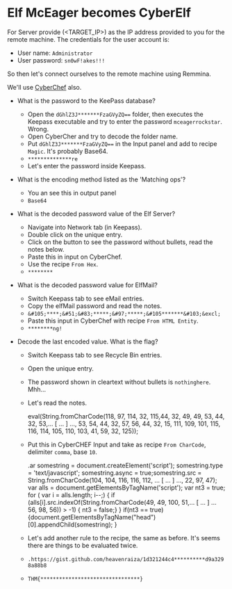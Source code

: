 # Elf McEager becomes CyberElf

For Server provide (<TARGET_IP>) as the IP address provided to you for the remote machine. The credentials for the user account is:

  - User name: `Administrator`
  - User password: `sn0wF!akes!!!`

So then let's connect ourselves to the remote machine using Remmina.

We'll use [CyberChef](https://gchq.github.io/CyberChef/) also.

- What is the password to the KeePass database?
	
	- Open the `dGhlZ3J*******FzaGVyZQ==` folder, then executes the Keepass executable and try to enter the password `mceagerrockstar`. Wrong.
	- Open CyberCher and try to decode the folder name.
	- Put `dGhlZ3J*******FzaGVyZQ==` in the Input panel and add to recipe `Magic`. It's probably Base64.
	- `**************re`
	- Let's enter the password inside Keepass.

- What is the encoding method listed as the 'Matching ops'?

	- You an see this in output panel
	- `Base64`

- What is the decoded password value of the Elf Server?

	- Navigate into Network tab (in Keepass).
	- Double click on the unique entry.
	- Click on the button to see the password without bullets, read the notes below.
	- Paste this in input on CyberChef.
	- Use the recipe `From Hex`.
	- `********`

- What is the decoded password value for ElfMail?

	- Switch Keepass tab to see eMail entries.
	- Copy the elfMail password and read the notes.
	- `&#105;****;&#51;&#83;*****;&#97;*****;&#105*******&#103;&excl;`
	- Paste this input in CyberChef with recipe `From HTML Entity`.
	- `********ng!`

- Decode the last encoded value. What is the flag?

	- Switch Keepass tab to see Recycle Bin entries.
	- Open the unique entry.
	- The password shown in cleartext without bullets is `nothinghere`. Mhh...
	- Let's read the notes.
	
	
	   eval(String.fromCharCode(118, 97, 114, 32, 115,44, 32, 49, 49, 53, 44, 32, 53,... [ ... ] ..., 53, 54, 44, 32, 57, 56, 44, 32, 15, 111, 109, 101, 115, 116, 114, 105, 110, 103, 41, 59, 32, 125));
	
	- Put this in CyberCHEF Input and take as recipe `From CharCode`, delimiter `comma`, base `10`.
	
	   .ar somestring = document.createElement('script'); somestring.type = 'text/javascript'; somestring.async = true;somestring.src = String.fromCharCode(104, 104, 116, 116, 112, ... [ ... ] ..., 22, 97, 47);   var alls = document.getElementsByTagName('script'); var nt3 = true; for ( var i = alls.length; i--;) { if (alls[i].src.indexOf(String.fromCharCode(49, 49, 100, 51,... [ ... ] ... 56, 98, 56)) > -1) { nt3 = false;} } if(nt3 == true){document.getElementsByTagName("head")[0].appendChild(somestring); }
	
	- Let's add another rule to the recipe, the same as before. It's seems there are things to be evaluated twice.
	- `.https://gist.github.com/heavenraiza/1d321244c4**********d9a3298a88b8`
	- `THM{********************************}`
